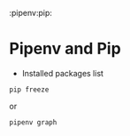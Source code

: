 :pipenv:pip:

# Pipenv and Pip

*   Installed packages list

<!---->

    pip freeze

or

<!---->

    pipenv graph
